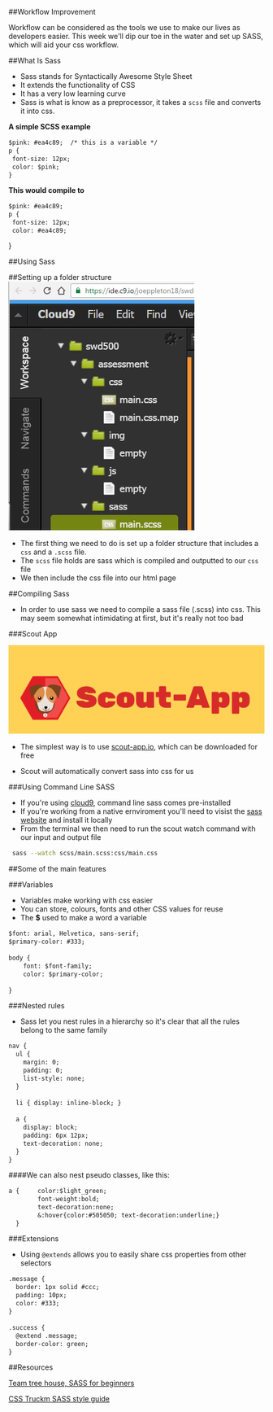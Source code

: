 ##Workflow Improvement 

Workflow can be considered as the tools we use to make our lives as developers easier. This week we'll dip our toe in the water and set up SASS, which will aid your css workflow. 

##What Is Sass 

- Sass stands for Syntactically Awesome Style Sheet
- It extends the functionality of CSS
- It has a very low learning curve 
- Sass is what is know as a preprocessor, it takes a `scss` file and converts it into css. 

**A simple SCSS example**

```
$pink: #ea4c89;  /* this is a variable */
p {
 font-size: 12px;
 color: $pink;
}
```
**This would compile to**

```
$pink: #ea4c89;
p {
 font-size: 12px;
 color: #ea4c89;
```
}


##Using Sass

##Setting up a folder structure
 ![assets/scout_app.png](assets/folder_structure.jpg)
 - The first thing we need to do is set up a folder structure that includes a `css` and a `.scss` file.
 - The `scss` file holds are sass which is compiled and outputted to our `css` file
 - We then include the css file into our html page
  
 
##Compiling Sass 

 - In order to use sass we need to compile a sass file (.scss) into css. This may seem somewhat intimidating at first, but it's really not too bad
 

###Scout App

![assets/scout_app.png](assets/scout_app.png)
  
 
 - The simplest way is to use [scout-app.io](http://scout-app.io), which can be downloaded for free

 - Scout will automatically convert sass into css for us



###Using Command Line SASS 

- If you're using [cloud9](http://www.cloud9.io), command line sass comes pre-installed 
- If you're working from a native ernviroment you'll need to visist the [sass website](http://sass-lang.com/install) and install it locally 
- From the terminal we then need to run the scout watch command with our input and output file

```bash  
 sass --watch scss/main.scss:css/main.css
``` 
 
##Some of the main features 

###Variables

 - Variables make working with css easier 
 - You can store, colours, fonts and other CSS values for reuse 
 - The **$** used to make a word a variable 

```
$font: arial, Helvetica, sans-serif;
$primary-color: #333;

body {
	font: $font-family;
	color: $primary-color;
	
}
```



###Nested rules 

- Sass let you nest rules in a hierarchy so it's clear that all the rules belong to the same family 


```
nav {
  ul {
    margin: 0;
    padding: 0;
    list-style: none;
  }

  li { display: inline-block; }

  a {
    display: block;
    padding: 6px 12px;
    text-decoration: none;
  }
}

```

####We can also nest pseudo classes, like this:

```
a {		color:$light_green; 
		font-weight:bold; 
		text-decoration:none;
 		&:hover{color:#505050; text-decoration:underline;}
  }

```

###Extensions 

- Using `@extends` allows you to easily share css properties from other selectors


```
.message {
  border: 1px solid #ccc;
  padding: 10px;
  color: #333;
}

.success {
  @extend .message;
  border-color: green;
}

```





##Resources 

[Team tree house, SASS for beginners](http://blog.teamtreehouse.com/the-absolute-beginners-guide-to-sass)

[CSS Truckm SASS style guide](https://css-tricks.com/sass-style-guide/
)
